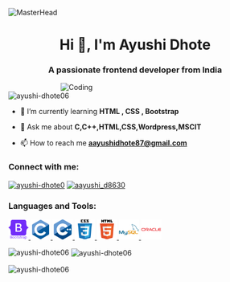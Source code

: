 ![MasterHead](https://richestsoft.com/blog/wp-content/uploads/2019/04/web-development-banner.jpg)
<h1 align="center">Hi 👋, I'm Ayushi Dhote</h1>
<h3 align="center">A passionate frontend developer from India</h3>
<img align="right" alt="Coding" width="400" src="https://th.bing.com/th/id/OIP.1PTQSg2bG95N-FINz5BeuwHaE8?rs=1&pid=ImgDetMain.jpg">
<p align="left"> <img src="https://komarev.com/ghpvc/?username=ayushi-dhote06&label=Profile%20views&color=0e75b6&style=flat" alt="ayushi-dhote06" /> </p>

- 🌱 I’m currently learning **HTML , CSS , Bootstrap**

- 💬 Ask me about **C,C++,HTML,CSS,Wordpress,MSCIT**

- 📫 How to reach me **aayushidhote87@gmail.com**

<h3 align="left">Connect with me:</h3>
<p align="left">
<a href="https://linkedin.com/in/ayushi-dhote0" target="blank"><img align="center" src="https://raw.githubusercontent.com/rahuldkjain/github-profile-readme-generator/master/src/images/icons/Social/linked-in-alt.svg" alt="ayushi-dhote0" height="30" width="40" /></a>
<a href="https://instagram.com/aayushi_d8630" target="blank"><img align="center" src="https://raw.githubusercontent.com/rahuldkjain/github-profile-readme-generator/master/src/images/icons/Social/instagram.svg" alt="aayushi_d8630" height="30" width="40" /></a>
</p>

<h3 align="left">Languages and Tools:</h3>
<p align="left"> <a href="https://getbootstrap.com" target="_blank" rel="noreferrer"> <img src="https://raw.githubusercontent.com/devicons/devicon/master/icons/bootstrap/bootstrap-plain-wordmark.svg" alt="bootstrap" width="40" height="40"/> </a> <a href="https://www.cprogramming.com/" target="_blank" rel="noreferrer"> <img src="https://raw.githubusercontent.com/devicons/devicon/master/icons/c/c-original.svg" alt="c" width="40" height="40"/> </a> <a href="https://www.w3schools.com/cpp/" target="_blank" rel="noreferrer"> <img src="https://raw.githubusercontent.com/devicons/devicon/master/icons/cplusplus/cplusplus-original.svg" alt="cplusplus" width="40" height="40"/> </a> <a href="https://www.w3schools.com/css/" target="_blank" rel="noreferrer"> <img src="https://raw.githubusercontent.com/devicons/devicon/master/icons/css3/css3-original-wordmark.svg" alt="css3" width="40" height="40"/> </a> <a href="https://www.w3.org/html/" target="_blank" rel="noreferrer"> <img src="https://raw.githubusercontent.com/devicons/devicon/master/icons/html5/html5-original-wordmark.svg" alt="html5" width="40" height="40"/> </a> <a href="https://www.mysql.com/" target="_blank" rel="noreferrer"> <img src="https://raw.githubusercontent.com/devicons/devicon/master/icons/mysql/mysql-original-wordmark.svg" alt="mysql" width="40" height="40"/> </a> <a href="https://www.oracle.com/" target="_blank" rel="noreferrer"> <img src="https://raw.githubusercontent.com/devicons/devicon/master/icons/oracle/oracle-original.svg" alt="oracle" width="40" height="40"/> </a> </p>

<p><img align="left" src="https://github-readme-stats.vercel.app/api/top-langs?username=ayushi-dhote06&show_icons=true&locale=en&layout=compact" alt="ayushi-dhote06" /></p>

<p>&nbsp;<img align="center" src="https://github-readme-stats.vercel.app/api?username=ayushi-dhote06&show_icons=true&locale=en" alt="ayushi-dhote06" /></p>

<p><img align="center" src="https://github-readme-streak-stats.herokuapp.com/?user=ayushi-dhote06&" alt="ayushi-dhote06" /></p>
